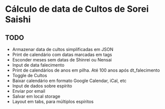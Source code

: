 # Cálculo de data de Cultos de Sorei Saishi

## TODO

- Armazenar data de cultos simplificadas em JSON
- Print de calendário com datas marcadas em tags
- Esconder meses sem datas de Shinrei ou Nensai
- Input de data falecimento
- Print de calendários de anos em pilha. Até 100 anos após dt_falecimento
- Toggle de Cultos
- Baixar calendário em formato Google Calendar, iCal, etc
- Input de dados sobre espírito
- Enviar por email
- Salvar em local storage
- Layout em tabs, para múltiplos espíritos
